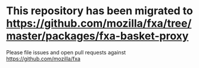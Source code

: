 # This repository has been migrated to https://github.com/mozilla/fxa/tree/master/packages/fxa-basket-proxy

Please file issues and open pull requests against https://github.com/mozilla/fxa
